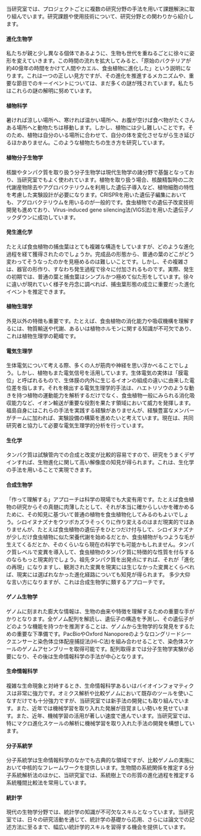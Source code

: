 当研究室では、プロジェクトごとに複数の研究分野の手法を用いて課題解決に取り組んでいます。研究課題や使用技術について、研究分野との関わりから紹介します。

#### 進化生物学
私たちが親と少し異なる個体であるように、生物も世代を重ねるごとに徐々に姿形を変えていきます。この時間の流れを拡大してみると、「原始のバクテリアが約40億年の時間をかけて人間やカエル、食虫植物に進化した」という説明になります。これは一つの正しい見方ですが、その進化を推進するメカニズムや、重要な節目でのキーイベントについては、まだ多くの謎が残されています。私たちはこれらの謎の解明に努めています。

#### 植物科学
暑ければ涼しい場所へ、寒ければ温かい場所へ、お腹が空けば食べ物がたくさんある場所へと動物たちは移動します。しかし、植物には少し難しいことです。そのため、植物は自分のいる場所に合わせて、自分の体を変化させながら生き延びるほかありません。このような植物たちの生き方を研究しています。

#### 植物分子生物学
核酸やタンパク質を取り扱う分子生物学は現代生物学の諸分野で基盤となっており、当研究室でもよく使われています。植物を取り扱う場合、核酸精製時の二次代謝産物除去やアグロバクテリウムを利用した遺伝子導入など、植物細胞の特性を考慮した実験設計が必要になります。CRISPRを用いた遺伝子編集においても、アグロバクテリウムを用いるのが一般的です。食虫植物での遺伝子改変技術開発も進めており、Virus-induced gene silencing法(VIGS法)を用いた遺伝子ノックダウンに成功しています。

#### 発生進化学
たとえば食虫植物の捕虫葉はとても複雑な構造をしていますが、どのような進化過程を経て獲得されたのでしょうか。完成品の形態から、普通の葉のどこがどう変わってそうなったのかを見極めるのは難しいことです。しかし、その複雑さは、器官の形作り、すなわち発生過程で徐々に付加されるものです。実際、発生の初期では、普通の葉と捕虫葉はシンプルかつ極めて似た形をしています。徐々に違いが現れていく様子を丹念に調べれば、捕虫葉形態の成立に重要だった進化イベントを推定できます。

#### 植物生理学
外見以外の特徴も重要です。たとえば、食虫植物の消化能力や吸収機構を理解するには、物質輸送や代謝、あるいは植物ホルモンに関する知識が不可欠であり、これは植物生理学の範疇です。

#### 電気生理学
生体電気について考える際、多くの人が筋肉や神経を思い浮かべることでしょう。しかし、植物もまた電気信号を活用しています。生体電気の実体は「膜電位」と呼ばれるもので、生体膜の内外に生じるイオンの組成の違いに由来した電位差を指します。それを検出する電気生理学的手法は、ハエトリソウのような動きを持つ植物の運動能力を解析するだけでなく、食虫植物一般にみられる消化吸収能力など、イオン輸送が重要な役割を果たす領域において威力を発揮します。福島自身にはこれらの手法を実践する経験がありませんが、経験豊富なメンバーがチームに加われば、実験設備の構築を進めたいと考えています。現在は、共同研究者と協力して必要な電気生理学的分析を行っています。

#### 生化学
タンパク質は試験管内での合成と改変が比較的容易ですので、研究をうまくデザインすれば、生物進化に関して高い解像度の知見が得られます。これは、生化学の手法を用いることで実現できます。

#### 合成生物学
「作って理解する」アプローチは科学の現場でも大変有用です。たとえば食虫植物の研究からその真髄に肉薄したとして、それが本当に確からしいかを確かめるために、その知見に基づいて普通の植物を食虫植物化してみるのもよいでしょう。シロイヌナズナをウツボカズラそっくりに作り変えるのはまだ現実的ではありませんが、たとえば食虫植物の遺伝子をひとつだけ付与して、シロイヌナズナが少しだけ食虫植物に似た栄養代謝を始めるだとか、食虫植物がもつような毛が生えてくるだとか、そのくらいなら現在の科学でも可能かもしれません。タンパク質レベルで変異を導入して、食虫植物のタンパク質に特徴的な性質を付与するのならもっと現実的でしょう。祖先タンパク質を出発点にすれば、それが「進化の再現」になりますし、観測された変異を現実には生じなかった変異とくらべれば、現実には選ばれなかった進化経路についても知見が得られます。 多少大仰な言い方になりますが、これは合成生物学に類するアプローチです。

#### ゲノム生物学
ゲノムに刻まれた膨大な情報は、生物の由来や特徴を理解するための重要な手がかりとなります。全ゲノム配列を解読し、遺伝子の構造を予測し、その遺伝子がどのような機能を持つかを推測することは、ゲノムから生物学的な発見をするための重要な下準備です。PacBioやOxford Nanoporeのようなロングリードシークエンサーと染色体立体配座捕捉法(Hi-C法)を組み合わせることで、染色体スケールのゲノムアセンブリーを取得可能です。配列取得までは分子生物学実験が必要になり、その後は生命情報科学の手法が中心となります。

#### 生命情報科学
複雑な生命現象と対峙するとき、生命情報科学あるいはバイオインフォマティクスは非常に強力です。オミクス解析や比較ゲノムにおいて既存のツールを使いこなすだけでも十分強力ですが、当研究室では新手法の開発にも取り組んでいます。また、近年では機械学習を取り入れた発展が目覚ましい勢いを見せています。また、近年、機械学習の活用が著しい速度で進んでいます。当研究室では、特にマクロ進化スケールの解析に機械学習を取り入れた手法の開発を構想しています。

#### 分子系統学
分子系統学は生命情報科学のなかでも古典的な領域ですが、比較ゲノムの実施において中核的なフレームワークを提供しいます。生物間の系統関係を推定する分子系統解析法のほかに、当研究室では、系統樹上での形質の進化過程を推定する系統種間比較法を常用しています。

#### 統計学
現代の生物学分野では、統計学の知識が不可欠なスキルとなっています。当研究室では、日々の研究活動を通じて、統計学の基礎から応用、さらには論文での記述方法に至るまで、幅広い統計学的スキルを習得する機会を提供しています。
